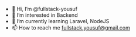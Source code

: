 - 👋 Hi, I’m @fullstack-yousuf
- 👀 I’m interested in Backend 
- 🌱 I’m currently learning Laravel, NodeJS
- 📫 How to reach me fullstack.yousuf@gmail.com

<!---
fullstack-yousuf/fullstack-yousuf is a ✨ special ✨ repository because its `README.md` (this file) appears on your GitHub profile.
You can click the Preview link to take a look at your changes.
--->
